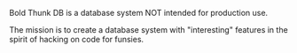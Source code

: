 Bold Thunk DB is a database system NOT intended for production use.

The mission is to create a database system with "interesting" features
in the spirit of hacking on code for funsies.